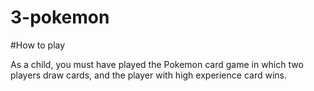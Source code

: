 # 3-pokemon
#How to play

As a child, you must have played the Pokemon card game in which two players draw cards, and the player with high experience card wins.
